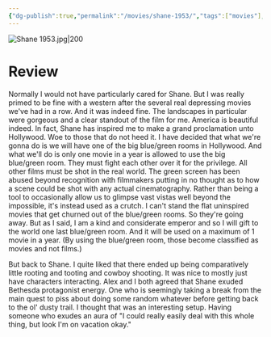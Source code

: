 ```yaml
---
{"dg-publish":true,"permalink":"/movies/shane-1953/","tags":["movies"],"created":"2024-05-24","updated":"2025-03-13"}
---
```



![Shane 1953.jpg|200](/img/user/_sys/Attachments/Shane%201953.jpg)

# Review

Normally I would not have particularly cared for Shane. But I was really primed to be fine with a western after the several real depressing movies we've had in a row. And it was indeed fine. The landscapes in particular were gorgeous and a clear standout of the film for me. America is beautiful indeed. In fact, Shane has inspired me to make a grand proclamation unto Hollywood. Woe to those that do not heed it. I have decided that what we're gonna do is we will have one of the big blue/green rooms in Hollywood. And what we'll do is only one movie in a year is allowed to use the big blue/green room. They must fight each other over it for the privilege. All other films must be shot in the real world. The green screen has been abused beyond recognition with filmmakers putting in no thought as to how a scene could be shot with any actual cinematography. Rather than being a tool to occasionally allow us to glimpse vast vistas well beyond the impossible, it's instead used as a crutch. I can't stand the flat uninspired movies that get churned out of the blue/green rooms. So they're going away. But as I said, I am a kind and considerate emperor and so I will gift to the world one last blue/green room. And it will be used on a maximum of 1 movie in a year. (By using the blue/green room, those become classified as movies and not films.)

But back to Shane. I quite liked that there ended up being comparatively little rooting and tooting and cowboy shooting. It was nice to mostly just have characters interacting. Alex and I both agreed that Shane exuded Bethesda protagonist energy. One who is seemingly taking a break from the main quest to piss about doing some random whatever before getting back to the ol' dusty trail. I thought that was an interesting setup. Having someone who exudes an aura of "I could really easily deal with this whole thing, but look I'm on vacation okay."
